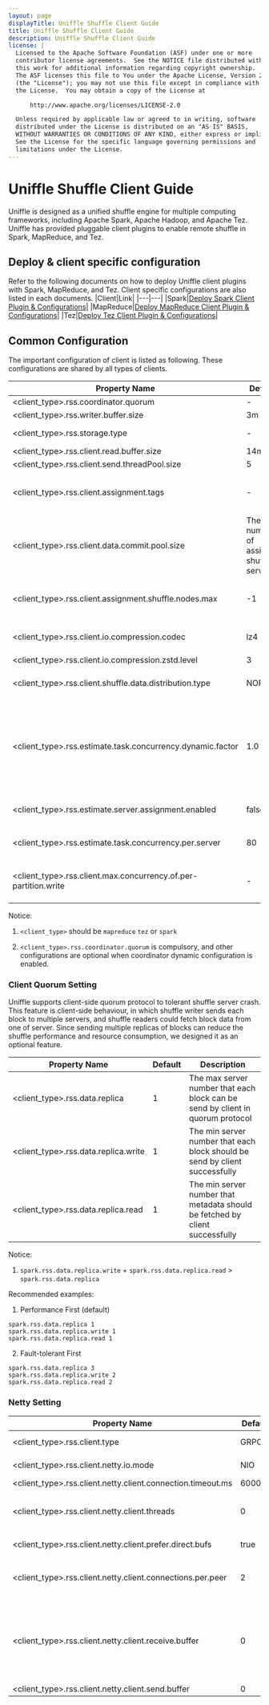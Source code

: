 ```yaml
---
layout: page
displayTitle: Uniffle Shuffle Client Guide
title: Uniffle Shuffle Client Guide
description: Uniffle Shuffle Client Guide
license: |
  Licensed to the Apache Software Foundation (ASF) under one or more
  contributor license agreements.  See the NOTICE file distributed with
  this work for additional information regarding copyright ownership.
  The ASF licenses this file to You under the Apache License, Version 2.0
  (the "License"); you may not use this file except in compliance with
  the License.  You may obtain a copy of the License at

      http://www.apache.org/licenses/LICENSE-2.0

  Unless required by applicable law or agreed to in writing, software
  distributed under the License is distributed on an "AS IS" BASIS,
  WITHOUT WARRANTIES OR CONDITIONS OF ANY KIND, either express or implied.
  See the License for the specific language governing permissions and
  limitations under the License.
---
```

# Uniffle Shuffle Client Guide

Uniffle is designed as a unified shuffle engine for multiple computing frameworks, including Apache Spark, Apache Hadoop, and Apache Tez.
Uniffle has provided pluggable client plugins to enable remote shuffle in Spark, MapReduce, and Tez.

## Deploy & client specific configuration
Refer to the following documents on how to deploy Uniffle client plugins with Spark, MapReduce, and Tez. Client specific configurations are also listed in each documents.
|Client|Link|
|---|---|
|Spark|[Deploy Spark Client Plugin & Configurations](spark_client_guide.md)|
|MapReduce|[Deploy MapReduce Client Plugin & Configurations](mr_client_guide.md)|
|Tez|[Deploy Tez Client Plugin & Configurations](tez_client_guide.md)|


## Common Configuration

The important configuration of client is listed as following. These configurations are shared by all types of clients.

|Property Name|Default| Description                                                                                                                                                                                                                                                                                                                                                                                                                                                                                  |
|---|---|----------------------------------------------------------------------------------------------------------------------------------------------------------------------------------------------------------------------------------------------------------------------------------------------------------------------------------------------------------------------------------------------------------------------------------------------------------------------------------------------|
|<client_type>.rss.coordinator.quorum|-| Coordinator quorum                                                                                                                                                                                                                                                                                                                                                                                                                                                                           |
|<client_type>.rss.writer.buffer.size|3m| Buffer size for single partition data                                                                                                                                                                                                                                                                                                                                                                                                                                                        |
|<client_type>.rss.storage.type|-| Supports MEMORY_LOCALFILE, MEMORY_HDFS, MEMORY_LOCALFILE_HDFS                                                                                                                                                                                                                                                                                                                                                                                                                                |
|<client_type>.rss.client.read.buffer.size|14m| The max data size read from storage                                                                                                                                                                                                                                                                                                                                                                                                                                                          |
|<client_type>.rss.client.send.threadPool.size|5| The thread size for send shuffle data to shuffle server                                                                                                                                                                                                                                                                                                                                                                                                                                      |
|<client_type>.rss.client.assignment.tags|-| The comma-separated list of tags for deciding assignment shuffle servers. Notice that the SHUFFLE_SERVER_VERSION will always as the assignment tag whether this conf is set or not                                                                                                                                                                                                                                                                                                           |
|<client_type>.rss.client.data.commit.pool.size|The number of assigned shuffle servers| The thread size for sending commit to shuffle servers                                                                                                                                                                                                                                                                                                                                                                                                                                        |
|<client_type>.rss.client.assignment.shuffle.nodes.max|-1| The number of required assignment shuffle servers. If it is less than 0 or equals to 0 or greater than the coordinator's config of "rss.coordinator.shuffle.nodes.max", it will use the size of "rss.coordinator.shuffle.nodes.max" default                                                                                                                                                                                                                                                  |
|<client_type>.rss.client.io.compression.codec|lz4| The compression codec is used to compress the shuffle data. Default codec is `lz4`. Other options are`ZSTD` and `SNAPPY`.                                                                                                                                                                                                                                                                                                                                                                    |
|<client_type>.rss.client.io.compression.zstd.level|3| The zstd compression level, the default level is 3                                                                                                                                                                                                                                                                                                                                                                                                                                           |
|<client_type>.rss.client.shuffle.data.distribution.type|NORMAL| The type of partition shuffle data distribution, including normal and local_order. The default value is normal. Now this config is only valid in Spark3.x                                                                                                                                                                                                                                                                                                                                    |
|<client_type>.rss.estimate.task.concurrency.dynamic.factor|1.0| Between 0 and 1, used to estimate task concurrency, when the client is spark, it represents how likely is this part of the resource between spark.dynamicAllocation.minExecutors and spark.dynamicAllocation.maxExecutors to be allocated, when the client is mr, it represents how likely the resources of map and reduce are satisfied. Effective when <client_type>.rss.estimate.server.assignment.enabled=true or Coordinator's rss.coordinator.select.partition.strategy is CONTINUOUS. |
|<client_type>.rss.estimate.server.assignment.enabled|false| Support mr and spark, whether to enable estimation of the number of ShuffleServers that need to be allocated based on the number of concurrent tasks.                                                                                                                                                                                                                                                                                                                                        |
|<client_type>.rss.estimate.task.concurrency.per.server|80| It takes effect when rss.estimate.server.assignment.enabled=true, how many tasks are concurrently assigned to a ShuffleServer.                                                                                                                                                                                                                                                                                                                                                               |
|<client_type>.rss.client.max.concurrency.of.per-partition.write|-| The maximum number of files that can be written concurrently to a single partition is determined. This value will only be respected by the remote shuffle server if it is greater than 0.                                                                                                                                                                                                                                                                                                    |
Notice:

1. `<client_type>` should be `mapreduce` `tez` or `spark`

2. `<client_type>.rss.coordinator.quorum` is compulsory, and other configurations are optional when coordinator dynamic configuration is enabled.


### Client Quorum Setting 

Uniffle supports client-side quorum protocol to tolerant shuffle server crash. 
This feature is client-side behaviour, in which shuffle writer sends each block to multiple servers, and shuffle readers could fetch block data from one of server.
Since sending multiple replicas of blocks can reduce the shuffle performance and resource consumption, we designed it as an optional feature.

|Property Name|Default|Description|
|---|---|---|
|<client_type>.rss.data.replica|1|The max server number that each block can be send by client in quorum protocol|
|<client_type>.rss.data.replica.write|1|The min server number that each block should be send by client successfully|
|<client_type>.rss.data.replica.read|1|The min server number that metadata should be fetched by client successfully |

Notice: 

1. `spark.rss.data.replica.write` + `spark.rss.data.replica.read` > `spark.rss.data.replica`

Recommended examples:

1. Performance First (default)
```
spark.rss.data.replica 1
spark.rss.data.replica.write 1
spark.rss.data.replica.read 1
```

2. Fault-tolerant First
```
spark.rss.data.replica 3
spark.rss.data.replica.write 2
spark.rss.data.replica.read 2
```

### Netty Setting
| Property Name                                       | Default | Description                                                                                                                                                                                                                                                                                                                         |
|-----------------------------------------------------|---------|-------------------------------------------------------------------------------------------------------------------------------------------------------------------------------------------------------------------------------------------------------------------------------------------------------------------------------------|
| <client_type>.rss.client.type                               | GRPC    | The default is GRPC, we can set it to GRPC_NETTY to enable the netty on the client                                                                                                                                                                                                                                                  |
| <client_type>.rss.client.netty.io.mode                      | NIO     | Netty EventLoopGroup backend, available options: NIO, EPOLL.                                                                                                                                                                                                                                                                        |
| <client_type>.rss.client.netty.client.connection.timeout.ms | 600000  | Connection active timeout.                                                                                                                                                                                                                                                                                                          |
| <client_type>.rss.client.netty.client.threads               | 0       | Number of threads used in the client thread pool. Default is 0, netty will use the number of (available logical cores * 2) as the number of threads.                                                                                                                                                                                |
| <client_type>.rss.client.netty.client.prefer.direct.bufs    | true    | If true, we will prefer allocating off-heap byte buffers within Netty.                                                                                                                                                                                                                                                              |
| <client_type>.rss.client.netty.client.connections.per.peer  | 2       | Suppose there are 100 executors, spark.rss.client.netty.client.connections.per.peer = 2, then each ShuffleServer will establish a total of (100 * 2) connections with multiple clients.                                                                                                                                             |
| <client_type>.rss.client.netty.client.receive.buffer        | 0       | Receive buffer size (SO_RCVBUF). Note: the optimal size for receive buffer and send buffer should be latency * network_bandwidth. Assuming latency = 1ms, network_bandwidth = 10Gbps, buffer size should be ~ 1.25MB. Default is 0, the operating system automatically estimates the receive buffer size based on default settings. |
| <client_type>.rss.client.netty.client.send.buffer           | 0       | Send buffer size (SO_SNDBUF).                                                                                                                                                                                                                                                                                                       |
